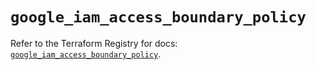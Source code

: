 # `google_iam_access_boundary_policy`

Refer to the Terraform Registry for docs: [`google_iam_access_boundary_policy`](https://registry.terraform.io/providers/hashicorp/google-beta/6.11.2/docs/resources/google_iam_access_boundary_policy).
